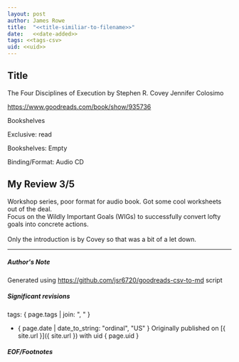 ```yaml
---
layout: post
author: James Rowe
title:  "<<title-similiar-to-filename>>"
date:   <<date-added>>
tags: <<tags-csv>
uid: <<uid>>
---
```


<!-- highly dependent on how you personally use jekyll templates, and how you want this to show up -->

## Title

The Four Disciplines of Execution by Stephen R. Covey
Jennifer Colosimo 

https://www.goodreads.com/book/show/935736

Bookshelves

Exclusive: read

Bookshelves: Empty

Binding/Format: Audio CD

## My Review 3/5

Workshop series, poor format for audio book. Got some cool worksheets out of the deal.<br/>Focus on the Wildly Important Goals (WIGs) to successfully convert lofty goals into concrete actions.<br/><br/>Only the introduction is by Covey so that was a bit of a let down.

---

##### Author's Note

Generated using https://github.com/jsr6720/goodreads-csv-to-md script

##### Significant revisions

tags: { page.tags | join: ", " } <!-- todo move this somewhere -->

- { page.date | date_to_string: "ordinal", "US" } Originally published on [{ site.url }]({ site.url }) with uid { page.uid }

##### EOF/Footnotes
